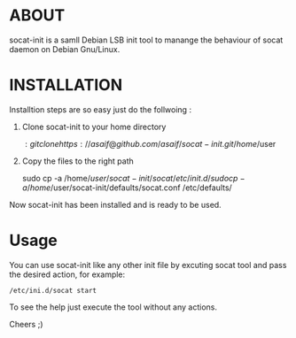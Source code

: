 ABOUT
=====

 socat-init is a samll Debian LSB init tool to manange the behaviour of socat daemon on Debian Gnu/Linux.

INSTALLATION
============
  
  Installtion steps are so easy just do the follwoing :
  
  1. Clone socat-init to your home directory

       $: git clone https://asaif@github.com/asaif/socat-init.git /home/$user

  2. Copy the files to the right path

        sudo cp -a /home/$user/socat-init/socat /etc/init.d/
        sudo cp -a /home/$user/socat-init/defaults/socat.conf /etc/defaults/

Now socat-init has been installed and is ready to be used.

Usage
=====
 You can use socat-init like any other init file by excuting socat tool and pass the desired action, for example:
 
    /etc/ini.d/socat start
 
 To see the help just execute the tool without any actions.

Cheers ;)